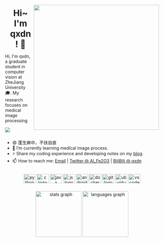 <br clear="both">

<img align='right' src='https://cdn.qxdn.fun/haruka.png' width='410px'>
<h1 align="center" style="margin: 10px; padding: 0px;">Hi~ I'm qxdn ! 👋</h1>


<p align="left">Hi, I'm qxdn, a graduate student in computer vision at ZheJiang University 🎓. My research focuses on medical image processing </p>

![](https://komarev.com/ghpvc/?username=qxdn)
###

- 😄 蓬生麻中，不扶自直
- 🌱 I’m currently learning medical image process.
- ⚡ Share my coding experience and developing notes on my [blog](http://qianxu.run).
- 📫 How to reach me: [Email](1464238196@qq.com) | [Twitter @ Al_Fe2O3](https://twitter.com/Al_Fe2O3) | [BiliBili @ qxdn](https://space.bilibili.com/11674667)

##

<div align="center">
  <img src="https://cdn.jsdelivr.net/gh/devicons/devicon/icons/python/python-original.svg" height="30" width="39" alt="python logo"  />
  <img src="https://cdn.jsdelivr.net/gh/devicons/devicon/icons/c/c-original.svg" height="30" width="39" alt="c logo"  />
  <img src="https://cdn.jsdelivr.net/gh/devicons/devicon/icons/java/java-original.svg" height="30" width="39" alt="java logo"  />
  <img src="https://cdn.jsdelivr.net/gh/devicons/devicon@master/icons/javascript/javascript-original.svg" height="30" width="39" alt="js logo" >
  <img src="https://cdn.jsdelivr.net/gh/devicons/devicon/icons/android/android-original.svg" height="30" width="39" alt="android logo"  />
  <img src="https://cdn.jsdelivr.net/gh/devicons/devicon/icons/docker/docker-original.svg" height="30" width="39" alt="docker logo"  />
  <img src="https://cdn.jsdelivr.net/gh/devicons/devicon/icons/git/git-original.svg" height="30" width="39" alt="git logo"  />
  <img src="https://cdn.jsdelivr.net/gh/devicons/devicon/icons/ubuntu/ubuntu-plain.svg" height="30" width="39" alt="ubuntu logo"  />
  <img src="https://cdn.jsdelivr.net/gh/devicons/devicon/icons/vscode/vscode-original.svg" height="30" width="39" alt="vscode logo"  />
</div>

###

<div align="center">
  <img src="https://github-readme-stats.vercel.app/api?username=qxdn" height="150" alt="stats graph"  />
  <img src="https://github-readme-stats.vercel.app/api/top-langs/?username=qxdn&layout=compact" height="150" alt="languages graph"  />
</div>

###

<!--
**Qingrenn/Qingrenn** is a ✨ _special_ ✨ repository because its `README.md` (this file) appears on your GitHub profile.



Here are some ideas to get you started:

- 🔭 I’m currently working on ...
- 🌱 I’m currently learning ...
- 👯 I’m looking to collaborate on ...
- 🤔 I’m looking for help with ...
- 💬 Ask me about ...
- 📫 How to reach me: ...
- 😄 Pronouns: ...
- ⚡ Fun fact: ...
-->
